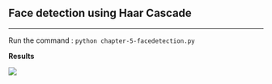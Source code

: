 ## Face detection using Haar Cascade 
------------------------------------------------------------------------------------------------------------------------------

Run the command : `python chapter-5-facedetection.py`

**Results**

![](https://github.com/arpitj07/OpenCV-with-Python/blob/master/Project-4/facedetection.gif)
